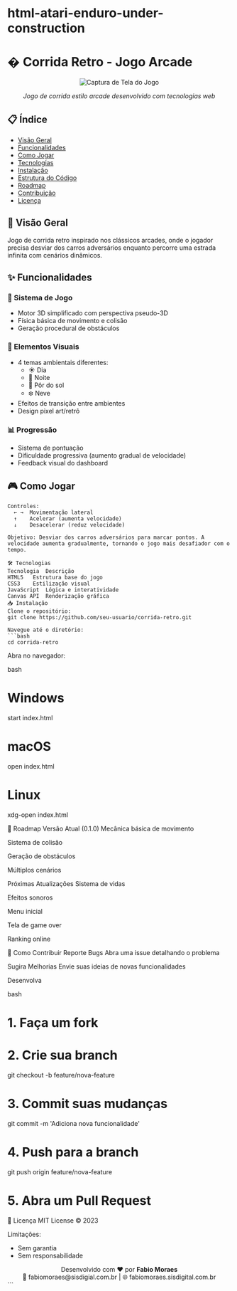 # html-atari-enduro-under-construction

# � Corrida Retro - Jogo Arcade

<div align="center">
  <img src="https://via.placeholder.com/800x400/000000/FFFFFF/?text=Corrida+Retro+Game" alt="Captura de Tela do Jogo">
  <p><em>Jogo de corrida estilo arcade desenvolvido com tecnologias web</em></p>
</div>

## 📋 Índice

- [Visão Geral](#-visão-geral)
- [Funcionalidades](#✨-funcionalidades)
- [Como Jogar](#🎮-como-jogar)
- [Tecnologias](#🛠️-tecnologias)
- [Instalação](#📥-instalação)
- [Estrutura do Código](#📂-estrutura-do-código)
- [Roadmap](#🚀-roadmap)
- [Contribuição](#🤝-como-contribuir)
- [Licença](#📜-licença)

## 🌟 Visão Geral

Jogo de corrida retro inspirado nos clássicos arcades, onde o jogador precisa desviar dos carros adversários enquanto percorre uma estrada infinita com cenários dinâmicos.

## ✨ Funcionalidades

### 🚥 Sistema de Jogo
- Motor 3D simplificado com perspectiva pseudo-3D
- Física básica de movimento e colisão
- Geração procedural de obstáculos

### 🎨 Elementos Visuais
- 4 temas ambientais diferentes:
  - ☀️ Dia
  - 🌙 Noite
  - 🌇 Pôr do sol
  - ❄️ Neve
- Efeitos de transição entre ambientes
- Design pixel art/retrô

### 📊 Progressão
- Sistema de pontuação
- Dificuldade progressiva (aumento gradual de velocidade)
- Feedback visual do dashboard

## 🎮 Como Jogar

```plaintext
Controles:
  ← →  Movimentação lateral
  ↑    Acelerar (aumenta velocidade)
  ↓    Desacelerar (reduz velocidade)

Objetivo: Desviar dos carros adversários para marcar pontos. A velocidade aumenta gradualmente, tornando o jogo mais desafiador com o tempo.

🛠️ Tecnologias
Tecnologia	Descrição
HTML5	Estrutura base do jogo
CSS3	Estilização visual
JavaScript	Lógica e interatividade
Canvas API	Renderização gráfica
📥 Instalação
Clone o repositório:
git clone https://github.com/seu-usuario/corrida-retro.git

Navegue até o diretório:
```bash
cd corrida-retro
```
Abra no navegador:

bash
# Windows
start index.html

# macOS
open index.html

# Linux
xdg-open index.html


🚀 Roadmap
Versão Atual (0.1.0)
Mecânica básica de movimento

Sistema de colisão

Geração de obstáculos

Múltiplos cenários

Próximas Atualizações
Sistema de vidas

Efeitos sonoros

Menu inicial

Tela de game over

Ranking online

🤝 Como Contribuir
Reporte Bugs
Abra uma issue detalhando o problema

Sugira Melhorias
Envie suas ideias de novas funcionalidades

Desenvolva

bash
# 1. Faça um fork
# 2. Crie sua branch
git checkout -b feature/nova-feature

# 3. Commit suas mudanças
git commit -m 'Adiciona nova funcionalidade'

# 4. Push para a branch
git push origin feature/nova-feature

# 5. Abra um Pull Request
📜 Licença
MIT License © 2023 


Limitações:
- Sem garantia
- Sem responsabilidade


<div align="center"> Desenvolvido com ❤️ por <strong>Fabio Moraes</strong><br> 📧 fabiomoraes@sisdigial.com.br | 🌐 fabiomoraes.sisdigital.com.br </div> ```
